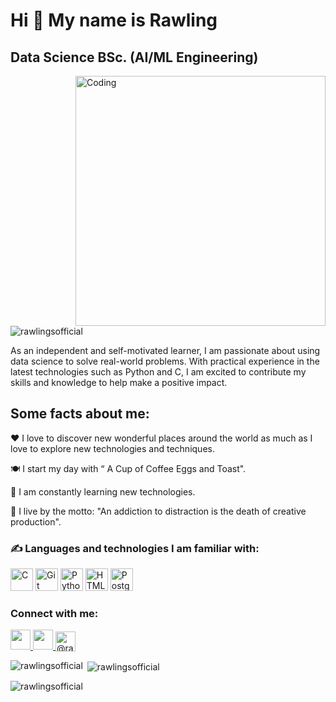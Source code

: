 Hi 👋 My name is Rawling
======================

Data Science BSc. (AI/ML Engineering)
-------------------------------------

<img align="right" alt="Coding" width="400" src="https://cdn.dribbble.com/users/1162077/screenshots/3848914/programmer.gif">

<p align="left"> <img src="https://komarev.com/ghpvc/?username=rawlingsofficial&label=Profile%20views&color=0e75b6&style=flat" alt="rawlingsofficial" /> </p>


As an independent and self-motivated learner, I am passionate about using data science to solve real-world problems. With practical experience in the latest technologies such as Python and C, I am excited to contribute my skills and knowledge to help make a positive impact.

Some facts about me: 
-------------------------------------
❤ I love to discover new wonderful places around the world as much as I love to explore new technologies and techniques. 

🍽 I start my day with “ A Cup of Coffee Eggs and Toast". 

🧠 I am constantly learning new technologies. 

💫 I live by the motto: "An addiction to distraction is the death of creative production".

### ✍ Languages and technologies I am familiar with:


<p align="left">
<a href="https://docs.microsoft.com/en-us/cpp/?view=msvc-170" target="_blank" rel="noreferrer"><img src="https://raw.githubusercontent.com/danielcranney/readme-generator/main/public/icons/skills/c-colored.svg" width="36" height="36" alt="C" /></a>
<a href="https://git-scm.com/" target="_blank" rel="noreferrer"><img src="https://raw.githubusercontent.com/danielcranney/readme-generator/main/public/icons/skills/git-colored.svg" width="36" height="36" alt="Git" /></a>
<a href="https://www.python.org/" target="_blank" rel="noreferrer"><img src="https://raw.githubusercontent.com/danielcranney/readme-generator/main/public/icons/skills/python-colored.svg" width="36" height="36" alt="Python" /></a>
<a href="https://developer.mozilla.org/en-US/docs/Glossary/HTML5" target="_blank" rel="noreferrer"><img src="https://raw.githubusercontent.com/danielcranney/readme-generator/main/public/icons/skills/html5-colored.svg" width="36" height="36" alt="HTML5" /></a>
<a href="https://www.postgresql.org/" target="_blank" rel="noreferrer"><img src="https://raw.githubusercontent.com/danielcranney/readme-generator/main/public/icons/skills/postgresql-colored.svg" width="36" height="36" alt="PostgreSQL" /></a>
</p>


### Connect with me:

<p align="left">
  <a href="https://www.github.com/Rawlingsofficial" target="_blank" rel="noreferrer">
    <img src="https://raw.githubusercontent.com/danielcranney/readme-generator/main/public/icons/socials/github-dark.svg" width="32" height="32" />
  </a>
  <a href="https://www.linkedin.com/in/rawling-mukhen-ab6395259/" target="_blank" rel="noreferrer">
    <img src="https://raw.githubusercontent.com/danielcranney/readme-generator/main/public/icons/socials/linkedin.svg" width="32" height="32" />
  </a>
  <a href="https://medium.com/@rawlingsm" target="_blank" rel="noreferrer">
    <img src="https://raw.githubusercontent.com/rahuldkjain/github-profile-readme-generator/master/src/images/icons/Social/medium.svg" alt="@rawlingsm" height="32" width="32" style="vertical-align: text-bottom;" />
  </a>
</p>




<p><img align="left" src="https://github-readme-stats.vercel.app/api/top-langs?username=rawlingsofficial&show_icons=true&locale=en&layout=compact" alt="rawlingsofficial" /></p>

<p>&nbsp;<img align="center" src="https://github-readme-stats.vercel.app/api?username=rawlingsofficial&show_icons=true&locale=en" alt="rawlingsofficial" /></p>

<p><img align="center" src="https://github-readme-streak-stats.herokuapp.com/?user=rawlingsofficial&" alt="rawlingsofficial" /></p>

